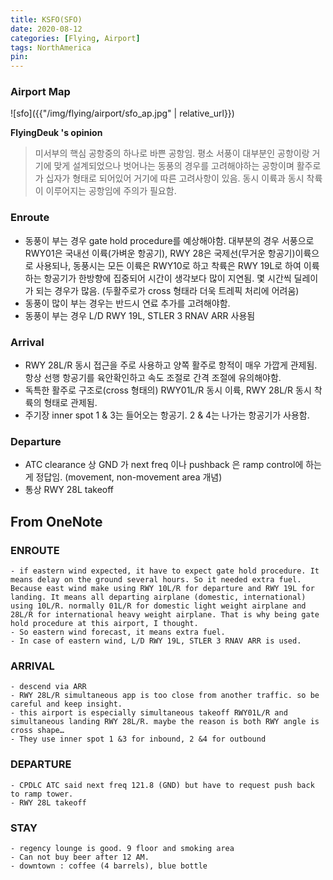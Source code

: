 ```yaml
---
title: KSFO(SFO)
date: 2020-08-12
categories: [Flying, Airport]
tags: NorthAmerica
pin:
---
```

### Airport Map
![sfo]({{"/img/flying/airport/sfo_ap.jpg" | relative_url}})

__FlyingDeuk 's opinion__
> 미서부의 핵심 공항중의 하나로 바쁜 공항임. 평소 서풍이 대부분인 공항이랑 거기에 맞게 설계되었으나 벗어나는 동풍의 경우를 고려해야하는 공항이며 활주로가 십자가 형태로 되어있어 거기에 따른 고려사항이 있음. 동시 이륙과 동시 착륙이 이루어지는 공항임에 주의가 필요함.

### Enroute
* 동풍이 부는 경우 gate hold procedure를 예상해야함. 대부분의 경우 서풍으로 RWY01은 국내선 이륙(가벼운 항공기), RWY 28은 국제선(무거운 항공기)이륙으로 사용되나, 동풍시는 모든 이륙은 RWY10로 하고 착륙은 RWY 19L로 하여 이륙하는 항공기가 한방향에 집중되어 시간이 생각보다 많이 지연됨. 몇 시간씩 딜레이가 되는 경우가 많음. (두활주로가 cross 형태라 더욱 트레픽 처리에 어려움)
* 동풍이 많이 부는 경우는 반드시 연료 추가를 고려해야함.  
* 동풍이 부는 경우 L/D RWY 19L, STLER 3 RNAV ARR 사용됨

### Arrival

* RWY 28L/R 동시 접근을 주로 사용하고 양쪽 활주로 항적이 매우 가깝게 관제됨. 항상  선행 항공기를 육안확인하고 속도 조절로 간격 조절에 유의해야함.
* 독특한 활주로 구조로(cross 형태의) RWY01L/R 동시 이륙, RWY 28L/R 동시 착륙의 형태로 관제됨.
* 주기장 inner spot 1 & 3는 들어오는 항공기. 2 & 4는 나가는 항공기가 사용함.

### Departure
* ATC clearance 상 GND 가 next freq 이나 pushback 은 ramp control에 하는게 정답임. (movement, non-movement area 개념)
* 통상 RWY 28L takeoff




## From OneNote

### ENROUTE
	- if eastern wind expected, it have to expect gate hold procedure. It means delay on the ground several hours. So it needed extra fuel. Because east wind make using RWY 10L/R for departure and RWY 19L for landing. It means all departing airplane (domestic, international) using 10L/R. normally 01L/R for domestic light weight airplane and 28L/R for international heavy weight airplane. That is why being gate hold procedure at this airport, I thought.
	- So eastern wind forecast, it means extra fuel.  
	- In case of eastern wind, L/D RWY 19L, STLER 3 RNAV ARR is used.

### ARRIVAL
	- descend via ARR
	- RWY 28L/R simultaneous app is too close from another traffic. so be careful and keep insight.
	- this airport is especially simultaneous takeoff RWY01L/R and simultaneous landing RWY 28L/R. maybe the reason is both RWY angle is cross shape…
	- They use inner spot 1 &3 for inbound, 2 &4 for outbound

### DEPARTURE
	- CPDLC ATC said next freq 121.8 (GND) but have to request push back to ramp tower.
	- RWY 28L takeoff

### STAY
	- regency lounge is good. 9 floor and smoking area
	- Can not buy beer after 12 AM.
	- downtown : coffee (4 barrels), blue bottle
